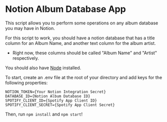 # Notion Album Database App

This script allows you to perform some operations on any album database you may have in Notion.

For this script to work, you should have a notion database that has a title column for an Album Name, and another text column for the album artist.

- Right now, these columns should be called "Album Name" and "Artist" respectively.

You should also have [Node](https://nodejs.org/en/download) installed.

To start, create an .env file at the root of your directory and add keys for the following properties:

```
NOTION_TOKEN={Your Notion Integration Secret}
DATABASE_ID={Notion Album Database ID}
SPOTIFY_CLIENT_ID={Spotify App Client ID}
SPOTIFY_CLIENT_SECRET={Spotify App Client Secret}
```

Then, run `npm install` and `npm start`!
